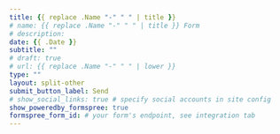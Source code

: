 ```yaml
---
title: {{ replace .Name "-" " " | title }}
# name: {{ replace .Name "-" " " | title }} Form
# description:
date: {{ .Date }}
subtitle: ""
# draft: true
# url: {{ replace .Name "-" " " | lower }}
type: ""
layout: split-other
submit_button_label: Send
# show_social_links: true # specify social accounts in site config
show_poweredby_formspree: true
formspree_form_id: # your form's endpoint, see integration tab
---
```

